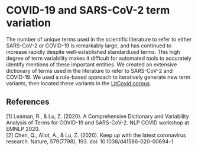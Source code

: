 # COVID-19 and SARS-CoV-2 term variation
The number of unique terms used in the scientific literature to refer to either SARS-CoV-2 or COVID-19 is remarkably large, and has continued to increase rapidly despite well-established standardized terms. This high degree of term variability makes it difficult for automated tools to accurately identify mentions of these important entities. We created an extensive dictionary of terms used in the literature to refer to SARS-CoV-2 and COVID-19. We used a rule-based approach to iteratively generate new term variants, then located these variants in the [LitCovid corpus](https://www.ncbi.nlm.nih.gov/research/coronavirus/).

## References
[1] Leaman, R., & Lu, Z. (2020).  A Comprehensive Dictionary and Variability Analysis of Terms for COVID-19 and SARS-CoV-2. NLP COVID workshop at EMNLP 2020.<br/>
[2] Chen, Q., Allot, A., & Lu, Z. (2020). Keep up with the latest coronavirus research. Nature, 579(7798), 193. doi: 10.1038/d41586-020-00694-1<br/>

